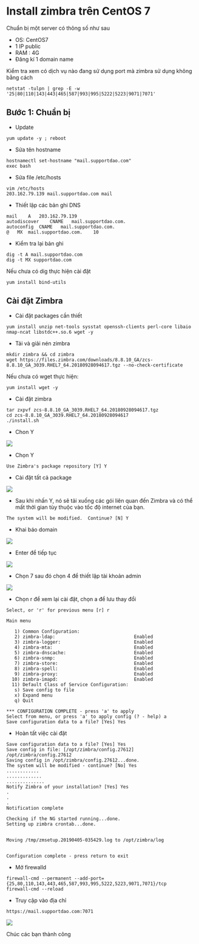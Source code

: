 # Install zimbra trên CentOS 7 

Chuẩn bị một server có thông số như sau 

- OS: CentOS7
- 1 IP public
- RAM : 4G
- Đăng kí 1 domain name

Kiểm tra xem có dịch vụ nào đang sử dụng port mà zimbra sử dụng không bằng cách 


```
netstat -tulpn | grep -E -w '25|80|110|143|443|465|587|993|995|5222|5223|9071|7071'
```

## Bước 1: Chuẩn bị 

- Update 

```
yum update -y ; reboot
```

- Sửa tên hostname 

```
hostnamectl set-hostname "mail.supportdao.com"
exec bash
```

- Sửa file /etc/hosts 

```
vim /etc/hosts 
203.162.79.139 mail.supportdao.com mail
```

- Thiết lập các bản ghi DNS 

```
mail	A	203.162.79.139
autodiscover	CNAME	mail.supportdao.com.
autoconfig	CNAME	mail.supportdao.com.
@	MX	mail.supportdao.com.	10
```

- Kiểm tra lại bản ghi 

```
dig -t A mail.supportdao.com
dig -t MX supportdao.com
```

Nếu chưa có dig thực hiện cài đặt 

```
yum install bind-utils
```


## Cài đặt Zimbra 

- Cài đặt packages cần thiết 

```
yum install unzip net-tools sysstat openssh-clients perl-core libaio nmap-ncat libstdc++.so.6 wget -y
```

- Tải và giải nén zimbra 

```
mkdir zimbra && cd zimbra
wget https://files.zimbra.com/downloads/8.8.10_GA/zcs-8.8.10_GA_3039.RHEL7_64.20180928094617.tgz --no-check-certificate
```

Nếu chưa có wget thực hiện: 

```
yum install wget -y
```

- Cài đặt zimbra 

```
tar zxpvf zcs-8.8.10_GA_3039.RHEL7_64.20180928094617.tgz
cd zcs-8.8.10_GA_3039.RHEL7_64.20180928094617
./install.sh
```

- Chon Y 

<img src="https://i.imgur.com/5axfdGs.png">

- Chọn Y 

```
Use Zimbra's package repository [Y] Y
```

- Cài đặt tất cả package 

<img src="https://i.imgur.com/DX9exc0.png">

- Sau khi nhấn Y, nó sẽ tải xuống các gói liên quan đến Zimbra và có thể mất thời gian tùy thuộc vào tốc độ internet của bạn.

```
The system will be modified.  Continue? [N] Y
```

- Khai báo domain 

<img src="https://i.imgur.com/MgRvDuZ.png">

- Enter để tiếp tục 

<img src="https://i.imgur.com/WtoQiJl.png">

- Chọn 7 sau đó chọn 4 để thiết lập tài khoản admin

<img src="https://i.imgur.com/rk1rRzS.png">

- Chọn r để xem lại cài đặt, chọn a để lưu thay đổi 

```
Select, or 'r' for previous menu [r] r

Main menu

   1) Common Configuration:                                                  
   2) zimbra-ldap:                             Enabled                       
   3) zimbra-logger:                           Enabled                       
   4) zimbra-mta:                              Enabled                       
   5) zimbra-dnscache:                         Enabled                       
   6) zimbra-snmp:                             Enabled                       
   7) zimbra-store:                            Enabled                       
   8) zimbra-spell:                            Enabled                       
   9) zimbra-proxy:                            Enabled                       
  10) zimbra-imapd:                            Enabled                       
  11) Default Class of Service Configuration:                                
   s) Save config to file                                                    
   x) Expand menu                                                            
   q) Quit                                    

*** CONFIGURATION COMPLETE - press 'a' to apply
Select from menu, or press 'a' to apply config (? - help) a
Save configuration data to a file? [Yes] Yes
```

- Hoàn tất việc cài đặt 

```
Save configuration data to a file? [Yes] Yes
Save config in file: [/opt/zimbra/config.27612] /opt/zimbra/config.27612
Saving config in /opt/zimbra/config.27612...done.
The system will be modified - continue? [No] Yes
............
.............
..............
Notify Zimbra of your installation? [Yes] Yes
.
.
.
Notification complete

Checking if the NG started running...done. 
Setting up zimbra crontab...done.


Moving /tmp/zmsetup.20190405-035429.log to /opt/zimbra/log


Configuration complete - press return to exit
```

- Mở firewalld

```
firewall-cmd --permanent --add-port={25,80,110,143,443,465,587,993,995,5222,5223,9071,7071}/tcp
firewall-cmd --reload
```

- Truy cập vào địa chỉ 

```
https://mail.supportdao.com:7071
```

<img src="https://i.imgur.com/umLON80.png">

Chúc các bạn thành công 

